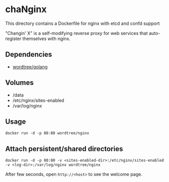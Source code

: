# chaNginx

This directory contains a Dockerfile for nginx with etcd and confd support

"Changin' X" is a self-modifying reverse proxy for web services that
auto-register themselves with nginx.

## Dependencies

- [wordtree/golang](https://registry.hub.docker.com/u/wordtree/golang/)

## Volumes

- /data
- /etc/nginx/sites-enabled
- /var/log/nginx

## Usage

    docker run -d -p 80:80 wordtree/nginx

## Attach persistent/shared directories

    docker run -d -p 80:80 -v <sites-enabled-dir>:/etc/nginx/sites-enabled -v <log-dir>:/var/log/nginx wordtree/nginx

After few seconds, open `http://<host>` to see the welcome page.
